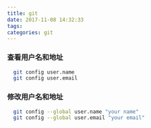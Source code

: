 ```yaml
---
title: git
date: 2017-11-08 14:32:33
tags:
categories: git
---
```

### 查看用户名和地址

```bash
  git config user.name
  git config user.email
```
### 修改用户名和地址
```bash
  git config --global user.name "your name"
  git config --global user.email "your email"
```
